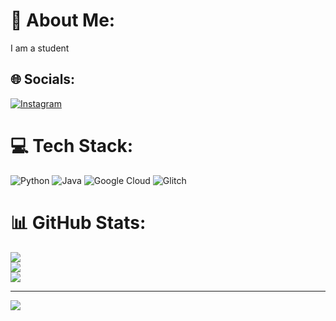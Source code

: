 # 💫 About Me:
I am a student


## 🌐 Socials:
[![Instagram](https://img.shields.io/badge/Instagram-%23E4405F.svg?logo=Instagram&logoColor=white)](https://instagram.com/mr._.aditya.__) 

# 💻 Tech Stack:
![Python](https://img.shields.io/badge/python-3670A0?style=plastic&logo=python&logoColor=ffdd54) ![Java](https://img.shields.io/badge/java-%23ED8B00.svg?style=plastic&logo=openjdk&logoColor=white) ![Google Cloud](https://img.shields.io/badge/GoogleCloud-%234285F4.svg?style=plastic&logo=google-cloud&logoColor=white) ![Glitch](https://img.shields.io/badge/glitch-%233333FF.svg?style=plastic&logo=glitch&logoColor=white)
# 📊 GitHub Stats:
![](https://github-readme-stats.vercel.app/api?username=adithya6361&theme=shadow_green&hide_border=false&include_all_commits=true&count_private=true)<br/>
![](https://nirzak-streak-stats.vercel.app/?user=adithya6361&theme=shadow_green&hide_border=false)<br/>
![](https://github-readme-stats.vercel.app/api/top-langs/?username=adithya6361&theme=shadow_green&hide_border=false&include_all_commits=true&count_private=true&layout=compact)

---
[![](https://visitcount.itsvg.in/api?id=adithya6361&icon=0&color=0)](https://visitcount.itsvg.in)

<!-- Proudly created with GPRM ( https://gprm.itsvg.in ) -->
